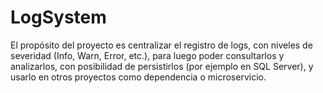 # LogSystem
El propósito del proyecto es centralizar el registro de logs, con niveles de severidad (Info, Warn, Error, etc.), para luego poder consultarlos y analizarlos, con posibilidad de persistirlos (por ejemplo en SQL Server), y usarlo en otros proyectos como dependencia o microservicio.
